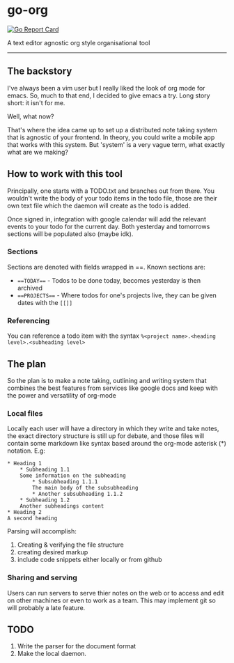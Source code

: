 # go-org

[![Go Report Card](https://goreportcard.com/badge/github.com/manfromth3m0oN/go-org)](https://goreportcard.com/report/github.com/manfromth3m0oN/go-org)

A text editor agnostic org style organisational tool 

---

## The backstory

I've always been a vim user but I really liked the look of org mode for emacs.
So, much to that end, I decided to give emacs a try. Long story short: it isn't for me.

Well, what now?

That's where the idea came up to set up a distributed note taking system that is agnostic of your frontend.
In theory, you could write a mobile app that works with this system. But 'system' is a very vague term, 
what exactly what are we making?

## How to work with this tool

Principally, one starts with a TODO.txt and branches out from there.
You wouldn't write the body of your todo items in the todo file, those are their own
text file which the daemon will create as the todo is added. 

Once signed in, integration with google calendar will add the relevant events to your todo for the current day.
Both yesterday and tomorrows sections will be populated also (maybe idk).

### Sections

Sections are denoted with fields wrapped in ==. Known sections are:
* `==TODAY==` - Todos to be done today, becomes yesterday is then archived
* `==PROJECTS==` - Where todos for one's projects live, they can be given dates with the `[[]]`

### Referencing

You can reference a todo item with the syntax `%<project name>.<heading level>.<subheading level>`

## The plan

So the plan is to make a note taking, outlining and writing system that combines the best features from
services like google docs and keep with the power and versatility of org-mode

### Local files

Locally each user will have a directory in which they write and take notes, the exact directory structure
is still up for debate, and those files will contain some markdown like syntax based around the org-mode
asterisk (*) notation. E.g:

```
* Heading 1
	* Subheading 1.1
	Some information on the subheading
		* Subsubheading 1.1.1
		The main body of the subsubheading
		* Another subsubheading 1.1.2
	* Subheading 1.2
	Another subheadings content
* Heading 2
A second heading
```

Parsing will accomplish:
1. Creating & verifying the file structure
2. creating desired markup
3. include code snippets either locally or from github

### Sharing and serving

Users can run servers to serve thier notes on the web or to access and edit
on other machines or even to work as a team. This may implement git so will
probably a late feature.

## TODO

1. Write the parser for the document format
2. Make the local daemon. 

